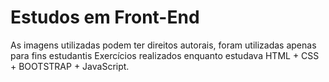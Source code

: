 # Estudos em Front-End

As imagens utilizadas podem ter direitos autorais, foram utilizadas apenas para fins estudantis
Exercícios realizados enquanto estudava HTML + CSS + BOOTSTRAP + JavaScript.
